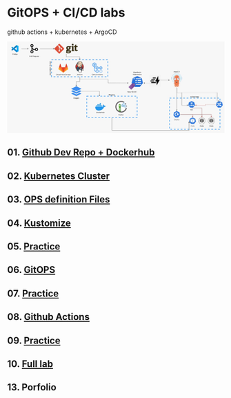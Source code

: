 # GitOPS + CI/CD labs
github actions + kubernetes + ArgoCD

![Diagrama General](./assets/img/01.jpeg)

## 01. [Github Dev Repo + Dockerhub](./01.Github.md)
## 02. [Kubernetes Cluster](./02.KubernetesCluster.md)
## 03. [OPS definition Files](./03.App.md)
## 04. [Kustomize](./04.Kustomize.md)
## 05. [Practice](./05.Kustomize%20Practice.md)
## 06. [GitOPS](./06.ArgoCD.md)
## 07. [Practice](./07.ArgoCD%20Practice.md)
## 08. [Github Actions](./08.Actions.md)
## 09. [Practice](./09.Actions%20Practice.md)
## 10. [Full lab](./10.Fulllab.md)
## 13. Porfolio

